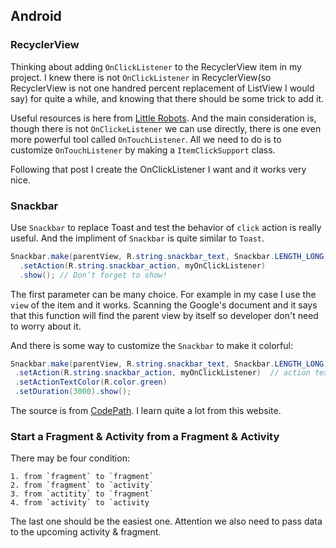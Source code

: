 ## Android 

### RecyclerView

Thinking about adding `OnClickListener` to the RecyclerView item in my project. I knew there is not `OnClickListener` in RecyclerView(so RecyclerView is not one handred percent replacement of ListView I would say) for quite a while, and knowing that there should be some trick to add it.

Useful resources is here from [Little Robots](http://www.littlerobots.nl/blog/Handle-Android-RecyclerView-Clicks/). And the main consideration is, though there is not `OnClickeListener` we can use directly, there is one even more powerful tool called `OnTouchListener`. All we need to do is to customize `OnTouchListener` by making a `ItemClickSupport` class.

Following that post I create the OnClickListener I want and it works very nice.

### Snackbar
Use `Snackbar` to replace Toast and test the behavior of `click` action is really useful. And the impliment of `Snackbar` is quite similar to `Toast`.

```Java
Snackbar.make(parentView, R.string.snackbar_text, Snackbar.LENGTH_LONG)
  .setAction(R.string.snackbar_action, myOnClickListener)
  .show(); // Don’t forget to show!
```

The first parameter can be many choice. For example in my case I use the `view` of the item and it works. Scanning the Google's document and it says that this function will find the parent view by itself so developer don't need to worry about it.

And there is some way to customize the `Snackbar` to make it colorful:

```Java
Snackbar.make(parentView, R.string.snackbar_text, Snackbar.LENGTH_LONG)
 .setAction(R.string.snackbar_action, myOnClickListener)  // action text on the right side
 .setActionTextColor(R.color.green)
 .setDuration(3000).show();
```

The source is from [CodePath](https://guides.codepath.com/android/Displaying-the-Snackbar). I learn quite a lot from this website.

### Start a Fragment & Activity from a Fragment & Activity

There may be four condition: 

    1. from `fragment` to `fragment`
    2. from `fragment` to `activity`
    3. from `actitity` to `fragment`
    4. from `activity` to `activity

The last one should be the easiest one. Attention we also need to pass data to the upcoming activity & fragment.



